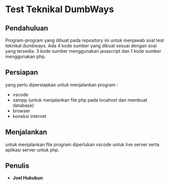 # Test Teknikal DumbWays

## Pendahuluan
Program-program yang dibuat pada repository ini untuk menjawab soal test teknikal dumbways.
Ada 4 kode sumber yang dibuat sesuai dengan soal yang tersedia. 3 kode sumber menggunakan javascript dan 1 kode sumber menggunakan php.

## Persiapan
yang perlu dipersiapkan untuk menjalankan program :
* vscode
* xampp (untuk menjalankan file php pada locahost dan membuat database)
* browser
* koneksi internet

## Menjalankan
untuk menjalankan file program diperlukan vscode untuk live server serta aplikasi server untuk php.

## Penulis
* **Joel Hukubun**
